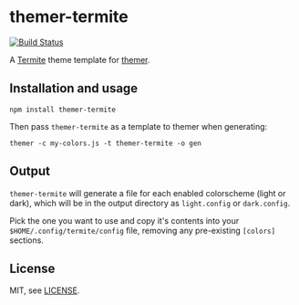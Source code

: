 # themer-termite

[![Build Status](https://travis-ci.org/0x52a1/themer-termite.svg?branch=master)](https://travis-ci.org/0x52a1/themer-termite)

A [Termite][termite] theme template for [themer][themer].

## Installation and usage

```
npm install themer-termite
```

Then pass `themer-termite` as a template to themer when generating:

```
themer -c my-colors.js -t themer-termite -o gen
```

## Output

`themer-termite` will generate a file for each enabled colorscheme (light or dark), which will be in the output directory as `light.config` or `dark.config`.

Pick the one you want to use and copy it's contents into your `$HOME/.config/termite/config` file, removing any pre-existing `[colors]` sections.

## License

MIT, see [LICENSE](./LICENSE).

[termite]: https://github.com/thestinger/termite
[themer]: https://github.com/mjswensen/themer
